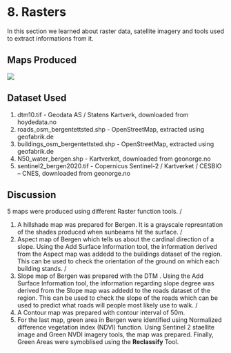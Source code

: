 # 8. Rasters
In this section we learned about raster data, satellite imagery and tools used to extract informations from it.

## Maps Produced

![](https://github.com/rahulse10/Introduction_to_GIS/blob/main/5.%20Spatial%20Analysis/Layout.jpg)

## Dataset Used 

1. dtm10.tif - Geodata AS / Statens Kartverk, downloaded from hoydedata.no
2. roads_osm_bergentettsted.shp - OpenStreetMap, extracted using geofabrik.de
3. buildings_osm_bergentettsted.shp - OpenStreetMap, extracted using geofabrik.de
4. N50_water_bergen.shp - Kartverket, downloaded from geonorge.no
5. sentinel2_bergen2020.tif - Copernicus Sentinel-2 / Kartverket / CESBIO – CNES, downloaded from geonorge.no

## Discussion
5 maps were produced using different Raster function tools. /
1. A hillshade map was prepared for Bergen. It is a grayscale represntation of the shades produced when sunbeams hit the surface. /
2. Aspect map of Bergen which tells us about the cardinal direction of a slope. Using the Add Surface Information tool, the information derived from the Aspect map was addedd to the buildings dataset of the region. 
This can be used to check the orientation of the ground on which each building stands. /
3. Slope map of Bergen was prepared with the DTM . Using the Add Surface Information tool, the information regarding slope degree was derived from the Slope map was addedd to the roads dataset of the region.
This can be used to check the slope of the roads which can be used to predict what roads will people most likely use to walk. /
4. A Contour map was prepared with contour interval of 50m.
5. For the last map, green area in Bergen were identified using Normalized difference vegetation index (NDVI) function. Using Sentinel 2 staellite image and Green NVDI imagery tools, the map was prepared. 
Finally, Green Areas were symoblised using the **Reclassify** Tool. 